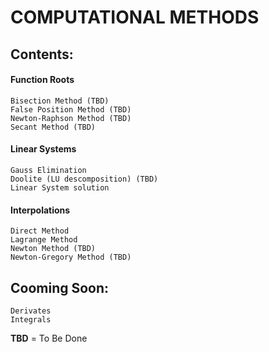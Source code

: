 # COMPUTATIONAL METHODS

## Contents:

#### Function Roots
```
Bisection Method (TBD)
False Position Method (TBD)
Newton-Raphson Method (TBD)
Secant Method (TBD)
```
#### Linear Systems
```
Gauss Elimination
Doolite (LU descomposition) (TBD)
Linear System solution
```
#### Interpolations
```
Direct Method
Lagrange Method
Newton Method (TBD)
Newton-Gregory Method (TBD)
```
## Cooming Soon:
```
Derivates
Integrals
```

**TBD** = To Be Done
